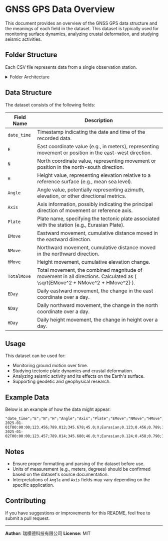 # GNSS GPS Data Overview

This document provides an overview of the GNSS GPS data structure and the meanings of each field in the dataset. This dataset is typically used for monitoring surface dynamics, analyzing crustal deformation, and studying seismic activities.

## Folder Structure

Each CSV file represents data from a single observation station.

<details>
  <summary>Folder Architecture</summary>

```
./Slope-Detection-Taiwan/Data
├─EDA.ipynb
├─README_dataset.md
|
├─Kaohsiung
|   ├─g2.csv
|   ├─g3.csv
|   └─g4.csv
|
├─Nantou
|   ├─cn01.csv
|   ├─cn02.csv
|   └─cn04.csv
|
└─Taipei
    ├─h23-g1.csv
    ├─h23-g2.csv
    └─rain.csv
```
</details>

## Data Structure
The dataset consists of the following fields:

| Field Name     | Description                                                                 |
|----------------|-----------------------------------------------------------------------------|
| `date_time`    | Timestamp indicating the date and time of the recorded data.               |
| `E`            | East coordinate value (e.g., in meters), representing movement or position in the east-west direction. |
| `N`            | North coordinate value, representing movement or position in the north-south direction. |
| `H`            | Height value, representing elevation relative to a reference surface (e.g., mean sea level). |
| `Angle`        | Angle value, potentially representing azimuth, elevation, or other directional metrics. |
| `Axis`         | Axis information, possibly indicating the principal direction of movement or reference axis. |
| `Plate`        | Plate name, specifying the tectonic plate associated with the station (e.g., Eurasian Plate). |
| `EMove`        | Eastward movement, cumulative distance moved in the eastward direction.    |
| `NMove`        | Northward movement, cumulative distance moved in the northward direction.  |
| `HMove`        | Height movement, cumulative elevation change.                              |
| `TotalMove`    | Total movement, the combined magnitude of movement in all directions. Calculated as \( \sqrt{EMove^2 + NMove^2 + HMove^2} \). |
| `EDay`         | Daily eastward movement, the change in the east coordinate over a day.     |
| `NDay`         | Daily northward movement, the change in the north coordinate over a day.   |
| `HDay`         | Daily height movement, the change in height over a day.                   |

## Usage
This dataset can be used for:
- Monitoring ground motion over time.
- Studying tectonic plate dynamics and crustal deformation.
- Analyzing seismic activity and its effects on the Earth's surface.
- Supporting geodetic and geophysical research.

## Example Data
Below is an example of how the data might appear:

```csv
"date_time";"E";"N";"H";"Angle";"Axis";"Plate";"EMove";"NMove";"HMove";"TotalMove";"EDay";"NDay";"HDay"
2025-01-01T00:00:00;123.456;789.012;345.678;45.0;X;Eurasian;0.123;0.456;0.789;1.234;0.001;0.002;0.003
2025-01-02T00:00:00;123.457;789.014;345.680;46.0;Y;Eurasian;0.124;0.458;0.790;1.235;0.001;0.002;0.003
```

## Notes
- Ensure proper formatting and parsing of the dataset before use.
- Units of measurement (e.g., meters, degrees) should be confirmed based on the dataset's source documentation.
- Interpretations of `Angle` and `Axis` fields may vary depending on the specific application.

## Contributing
If you have suggestions or improvements for this README, feel free to submit a pull request.

---

**Author:** 瑞模德科技有限公司
**License:** MIT

